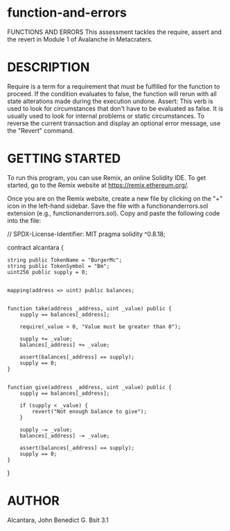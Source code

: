 # function-and-errors

FUNCTIONS AND ERRORS
This assessment tackles the require, assert and the revert in Module 1 of Avalanche in Metacraters.

# DESCRIPTION
Require is a term for a requirement that must be fulfilled for the function to proceed. If the condition evaluates to false, the function will rerun with all state alterations made during the execution undone. Assert: This verb is used to look for circumstances that don't have to be evaluated as false. It is usually used to look for internal problems or static circumstances. To reverse the current transaction and display an optional error message, use the "Revert" command.

# GETTING STARTED
To run this program, you can use Remix, an online Solidity IDE. To get started, go to the Remix website at https://remix.ethereum.org/.

Once you are on the Remix website, create a new file by clicking on the "+" icon in the left-hand sidebar. Save the file with a functionanderrors.sol extension (e.g., functionanderrors.sol). Copy and paste the following code into the file:

// SPDX-License-Identifier: MIT
pragma solidity ^0.8.18;

contract alcantara {

    
    string public TokenName = "BurgerMc";
    string public TokenSymbol = "Bm";
    uint256 public supply = 0;

    
    mapping(address => uint) public balances;

    
    function take(address _address, uint _value) public {
        supply == balances[_address];

        require(_value > 0, "Value must be greater than 0");

        supply += _value;
        balances[_address] += _value;
        
        assert(balances[_address] == supply); 
        supply == 0; 
    }

    
    function give(address _address, uint _value) public {
        supply == balances[_address];

        if (supply < _value) {
            revert("Not enough balance to give");
        }
        
        supply -= _value;
        balances[_address] -= _value;

        assert(balances[_address] == supply); 
        supply == 0; 
    }

}

# AUTHOR
Alcantara, John Benedict G. Bsit 3.1
